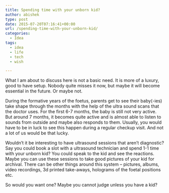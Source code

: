 ```yaml
---
title: Spending time with your unborn kid?
author: abishek
type: post
date: 2015-07-20T07:16:41+00:00
url: /spending-time-with-your-unborn-kid/
categories:
  - Idea
tags:
  - idea
  - life
  - tech
  - wish

---
```

What I am about to discuss here is not a basic need. It is more of a luxury, good to have setup. Nobody quite misses it now, but maybe it will become essential in the future. Or maybe not.

During the formative years of the foetus, parents get to see their baby(-ies) take shape through the months with the help of the ultra sound scans that the doctor uses. For the first 6-7 months, the baby is still not very active. But around 7 months, it becomes quite active and is almost able to listen to sounds from outside and maybe also responds to them. Usually, you would have to be in luck to see this happen during a regular checkup visit. And not a lot of us would be that lucky.

Wouldn&#8217;t it be interesting to have ultrasound sessions that aren&#8217;t diagnostic? Say you could book a slot with a ultrasound technician and spend 1-1 time with your unborn kid? You could speak to the kid and see the reactions. Maybe you can use these sessions to take good pictures of your kid for archival. There can be other things around this system &#8211; pictures, albums, video recordings, 3d printed take-aways, holograms of the foetal positions etc.

So would you want one? Maybe you cannot judge unless you have a kid?